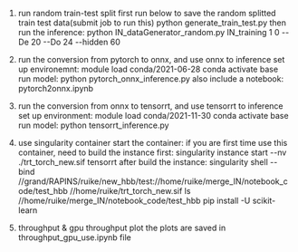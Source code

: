 1. run random train-test split
    first run below to save the random splitted train test data(submit job to run this)
        python generate_train_test.py
    then run the inference:
        python IN_dataGenerator_random.py IN_training 1 0 --De 20 --Do 24 --hidden 60



1. run the conversion from pytorch to onnx, and use onnx to inference
    set up environemnt:
        module load conda/2021-06-28
        conda activate base
    run model:
        python pytorch_onnx_inference.py
    also include a notebook:
        pytorch2onnx.ipynb
        
2. run the conversion from onnx to tensorrt, and use tensorrt  to inference 
    set up environment:
        module load conda/2021-11-30
        conda activate base
    run model:
        python tensorrt_inference.py

3. use singularity container
    start the container:
        if you are first time use this container, need to build the instance first:
            singularity instance start  --nv ./trt_torch_new.sif tensorrt
        after build the instance:
            singularity shell --bind //grand/RAPINS/ruike/new_hbb/test://home/ruike/merge_IN/notebook_code/test_hbb //home/ruike/trt_torch_new.sif ls //home/ruike/merge_IN/notebook_code/test_hbb
            pip install -U scikit-learn

4. throughput & gpu throughput plot 
    the plots are saved in throughput_gpu_use.ipynb file
            
        